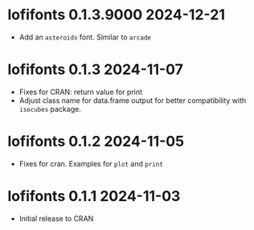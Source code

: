 # lofifonts 0.1.3.9000 2024-12-21

* Add an `asteroids` font. Similar to `arcade`

# lofifonts 0.1.3  2024-11-07

* Fixes for CRAN: return value for print
* Adjust class name for data.frame output for better compatibility with 
  `isocubes` package.

# lofifonts 0.1.2  2024-11-05

* Fixes for cran.  Examples for `plot` and `print`

# lofifonts 0.1.1  2024-11-03

* Initial release to CRAN


